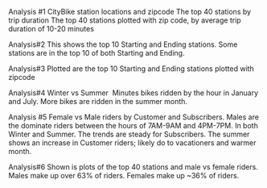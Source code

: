 Analysis #1
CityBike station locations and zipcode
The top 40 stations by trip duration
The top 40 stations plotted with zip code, by average trip duration of 10-20 minutes

Analysis#2
This shows the top 10 Starting and Ending stations.
Some stations are in the top 10 of both Starting and Ending.

Analysis#3
Plotted are the top 10 Starting and Ending stations plotted with zipcode

Analysis#4
Winter vs Summer 
Minutes bikes ridden by the hour in January and July.
More bikes are ridden in the summer month.

Analysis #5
Female vs Male riders by Customer and Subscribers.
Males are the dominate riders between the hours of 7AM-9AM and 4PM-7PM. 
In both Winter and Summer. The trends are steady for 
Subscribers.
The summer shows an increase in Customer riders; likely do to vacationers and warmer month.

Analysis#6
Shown is plots of the top 40 stations and male vs female riders.
Males make up over 63% of riders.
Females make up ~36% of riders.